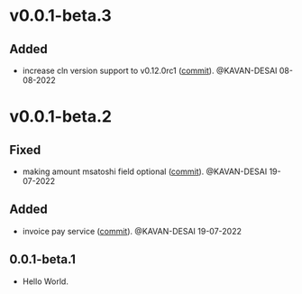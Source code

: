 # v0.0.1-beta.3

## Added
- increase cln version support to v0.12.0rc1 ([commit](https://github.com/dart-lightning/lndart.cln_grpc/commit/b41abf2176d4e1b22273177e0ce7b3294a4c6b9f)). @KAVAN-DESAI 08-08-2022


# v0.0.1-beta.2

## Fixed
- making amount msatoshi field optional ([commit](https://github.com/dart-lightning/lndart.cln_grpc/commit/eeff1cb3e016b1c16559d76e8414ac44de2c213e)). @KAVAN-DESAI 19-07-2022

## Added
- invoice pay service ([commit](https://github.com/dart-lightning/lndart.cln_grpc/commit/203cfec3b27e9260b98a0da7d0cf00f693b4f6ff)). @KAVAN-DESAI 19-07-2022


## 0.0.1-beta.1

- Hello World.
